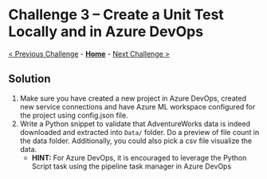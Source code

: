 # Challenge 3 – Create a Unit Test Locally and in Azure DevOps

[< Previous Challenge](./02-BuildPipeline.md) - **[Home](./README.md)** - [Next Challenge >](./04-ReleasePipeline.md)

## Solution

1.  Make sure you have created a new project in Azure DevOps, created new service connections and have Azure ML workspace configured for the project using config.json file.
1.  Write a Python snippet to validate that AdventureWorks data is indeed downloaded and extracted into `Data/` folder. Do a preview of file count in the data folder. Additionally, you could also pick a csv file visualize the data.
    - **HINT:** For Azure DevOps, it is encouraged to leverage the Python Script task using the pipeline task manager in Azure DevOps
